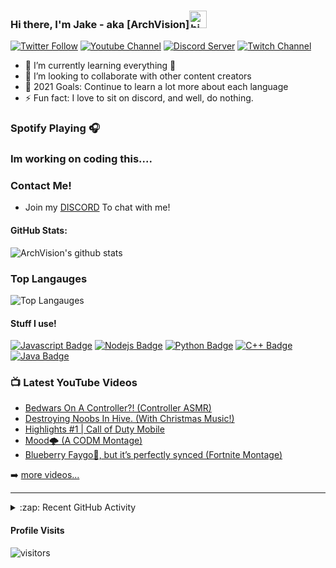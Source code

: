 ### Hi there, I'm Jake - aka [ArchVision]<img src="https://user-images.githubusercontent.com/1303154/88677602-1635ba80-d120-11ea-84d8-d263ba5fc3c0.gif" width="28px" alt="hi">

[![Twitter Follow](https://img.shields.io/twitter/follow/JakeFSF11?color=1DA1F2&logo=twitter&style=for-the-badge)](https://twitter.com/intent/follow?original_referer=https%3A%2F%2Fgithub.com%2FJakeFSF11&screen_name=JakeFSF11) [![Youtube Channel](https://img.shields.io/badge/-youtube-ff0000?style=for-the-badge&labelColor=black&logo=Youtube&logoColor=ffffff)](https://www.youtube.com/channel/UCHQJP1PkuS15rm46uvVGoJg) [![Discord Server](https://img.shields.io/badge/-discord-2b3378?style=for-the-badge&labelColor=black&logo=discord&logoColor=ffffff)](https://discord.gg/HnHU6SNv69) [![Twitch Channel](https://img.shields.io/badge/-twitch-8c3ac7?style=for-the-badge&labelColor=black&logo=twitch&logoColor=ffffff)](https://www.twitch.tv/alphaedstreams) 



- 🌱 I’m currently learning everything 🤣
- 👯 I’m looking to collaborate with other content creators
- 🥅 2021 Goals: Continue to learn a lot more about each language
- ⚡ Fun fact: I love to sit on discord, and well, do nothing.

### Spotify Playing 🎧

### Im working on coding this....

### Contact Me!
* Join my [DISCORD](https://discord.gg/HnHU6SNv69) To chat with me!

#### GitHub Stats:
![ArchVision's github stats](https://github-readme-stats.vercel.app/api?username=ArchVision&show_icons=true&theme=radical)

### Top Langauges

![Top Langauges](https://github-readme-stats.vercel.app/api?username=ArchVision&count_private=true&show_icons=true&theme=radical)


#### Stuff I use!
[![Javascript Badge](https://img.shields.io/badge/-Javascript-F0DB4F?style=for-the-badge&labelColor=black&logo=javascript&logoColor=F0DB4F)](#) [![Nodejs Badge](https://img.shields.io/badge/-Nodejs-3C873A?style=for-the-badge&labelColor=black&logo=node.js&logoColor=3C873A)](#) [![Python Badge](https://img.shields.io/badge/-Python-ebeb09?style=for-the-badge&labelColor=black&logo=python&logoColor=2b9c27)](#) [![C++ Badge](https://img.shields.io/badge/-c++-2b3e59?style=for-the-badge&labelColor=black&logo=C#&logoColor=2b3e59)](#) [![Java Badge](https://img.shields.io/badge/-JAVA-852841?style=for-the-badge&labelColor=white&logo=Java&logoColor=2b3e59)](#)


### 📺 Latest YouTube Videos

<!-- YOUTUBE:START -->
- [Bedwars On A Controller?! (Controller ASMR)](https://www.youtube.com/watch?v=fjTgPrTaiyg)
- [Destroying Noobs In Hive. (With Christmas Music!)](https://www.youtube.com/watch?v=gx5nixsGrZQ)
- [Highlights #1 | Call of Duty Mobile](https://www.youtube.com/watch?v=WD0etkyigCU)
- [Mood🌩 (A CODM Montage)](https://www.youtube.com/watch?v=Kjap5cXemhY)
- [Blueberry Faygo🍇, but it’s perfectly synced (Fortnite Montage)](https://www.youtube.com/watch?v=s4jkrjVjoak)
<!-- YOUTUBE:END -->

➡️ [more videos...](https://www.youtube.com/channel/UCHQJP1PkuS15rm46uvVGoJg)

---

<details>
  <summary>:zap: Recent GitHub Activity</summary>
  
<!--START_SECTION:activity-->
   Also trying to figure this out.
<!--END_SECTION:activity-->

</details>

#### Profile Visits 

![visitors](https://visitor-badge.glitch.me/badge?page_id=ArchVision.ArchVision)


[twitter]: https://twitter.com/JakeFSF11
[youtube]: https://www.youtube.com/channel/UCHQJP1PkuS15rm46uvVGoJg